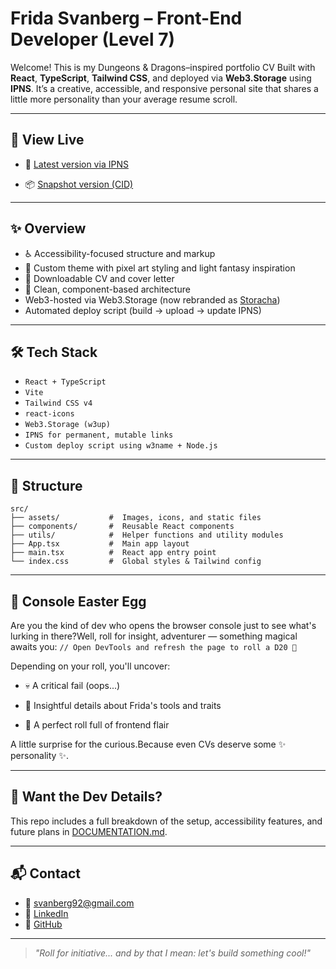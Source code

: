 # Frida Svanberg – Front-End Developer (Level 7)

Welcome! This is my Dungeons & Dragons–inspired portfolio CV Built with **React**, **TypeScript**, **Tailwind CSS**, and deployed via **Web3.Storage** using **IPNS**. It’s a creative, accessible, and responsive personal site that shares a little more personality than your average resume scroll.

---

## 🚀 View Live

- 🔁 [Latest version via IPNS](https://w3s.link/ipns/k51qzi5uqu5dhzw7nlhmsx96eiim9betbxncsc2hileogg8p884cu7lo53t2ev)

- 📦 [Snapshot version (CID)](https://bafybeibmkiagicnuvyr3xmyq7pty6z5qfvdlbcqlak4p6xgglfepne74dy.ipfs.w3s.link)

---

## ✨ Overview

- ♿ Accessibility-focused structure and markup
- 🎨 Custom theme with pixel art styling and light fantasy inspiration
- 📄 Downloadable CV and cover letter
- 🔧 Clean, component-based architecture
- Web3-hosted via Web3.Storage (now rebranded as [Storacha](https://storacha.network/))
- Automated deploy script (build → upload → update IPNS)

---

## 🛠️ Tech Stack

- `React + TypeScript`
- `Vite`
- `Tailwind CSS v4`
- `react-icons`
- `Web3.Storage (w3up)`
- `IPNS for permanent, mutable links`
- `Custom deploy script using w3name + Node.js`

---

## 📁 Structure

```
src/
├── assets/           #  Images, icons, and static files
├── components/       #  Reusable React components
├── utils/            #  Helper functions and utility modules
├── App.tsx           #  Main app layout
├── main.tsx          #  React app entry point
└── index.css         #  Global styles & Tailwind config
```

---

## 🎲 Console Easter Egg

Are you the kind of dev who opens the browser console just to see what's lurking in there?Well, roll for insight, adventurer — something magical awaits you:
`// Open DevTools and refresh the page to roll a D20 🎲`

Depending on your roll, you'll uncover:

- 💀 A critical fail (oops...)

- 🧐 Insightful details about Frida's tools and traits

- 🧙 A perfect roll full of frontend flair

A little surprise for the curious.Because even CVs deserve some ✨ personality ✨.

---

## 🧙 Want the Dev Details?

This repo includes a full breakdown of the setup, accessibility features, and future plans in [DOCUMENTATION.md](./DOCUMENTATION.md).

---

## 📬 Contact

- 📧 svanberg92@gmail.com
- 💼 [LinkedIn](https://www.linkedin.com/in/frida-svanberg)
- 🐙 [GitHub](https://github.com/FridaSvanberg)

---

> _"Roll for initiative... and by that I mean: let's build something cool!"_
